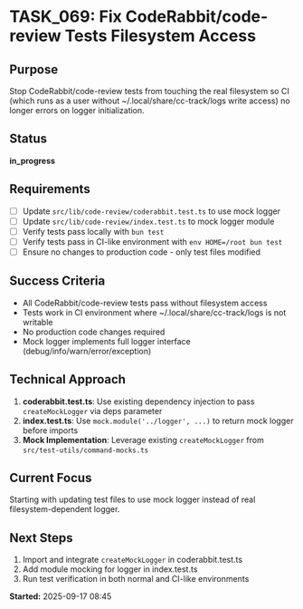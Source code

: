 # TASK_069: Fix CodeRabbit/code-review Tests Filesystem Access

## Purpose
Stop CodeRabbit/code-review tests from touching the real filesystem so CI (which runs as a user without ~/.local/share/cc-track/logs write access) no longer errors on logger initialization.

## Status
**in_progress**

## Requirements
- [ ] Update `src/lib/code-review/coderabbit.test.ts` to use mock logger
- [ ] Update `src/lib/code-review/index.test.ts` to mock logger module
- [ ] Verify tests pass locally with `bun test`
- [ ] Verify tests pass in CI-like environment with `env HOME=/root bun test`
- [ ] Ensure no changes to production code - only test files modified

## Success Criteria
- All CodeRabbit/code-review tests pass without filesystem access
- Tests work in CI environment where ~/.local/share/cc-track/logs is not writable
- No production code changes required
- Mock logger implements full logger interface (debug/info/warn/error/exception)

## Technical Approach
1. **coderabbit.test.ts**: Use existing dependency injection to pass `createMockLogger` via deps parameter
2. **index.test.ts**: Use `mock.module('../logger', ...)` to return mock logger before imports
3. **Mock Implementation**: Leverage existing `createMockLogger` from `src/test-utils/command-mocks.ts`

## Current Focus
Starting with updating test files to use mock logger instead of real filesystem-dependent logger.

## Next Steps
1. Import and integrate `createMockLogger` in coderabbit.test.ts
2. Add module mocking for logger in index.test.ts  
3. Run test verification in both normal and CI-like environments

**Started:** 2025-09-17 08:45